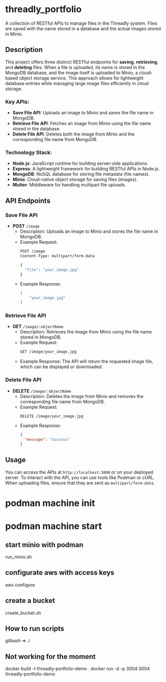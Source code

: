 # threadly_portfolio

A collection of RESTful APIs to manage files in the Threadly system. Files are saved with the name stored in a database and the actual images stored in Minio.

## Description

This project offers three distinct RESTful endpoints for **saving**, **retrieving**, and **deleting** files. When a file is uploaded, its name is stored in the MongoDB database, and the image itself is uploaded to Minio, a cloud-based object storage service. This approach allows for lightweight database entries while managing large image files efficiently in cloud storage.

### Key APIs:
- **Save File API**: Uploads an image to Minio and saves the file name in MongoDB.
- **Retrieve File API**: Fetches an image from Minio using the file name stored in the database.
- **Delete File API**: Deletes both the image from Minio and the corresponding file name from MongoDB.

### Technology Stack:
- **Node.js**: JavaScript runtime for building server-side applications.
- **Express**: A lightweight framework for building RESTful APIs in Node.js.
- **MongoDB**: NoSQL database for storing file metadata (file names).
- **Minio**: Cloud-native object storage for saving files (images).
- **Multer**: Middleware for handling multipart file uploads.

## API Endpoints

### **Save File API**
- **POST** `/image`
    - Description: Uploads an image to Minio and stores the file name in MongoDB.
    - Example Request:
        ```bash
        POST /image
        Content-Type: multipart/form-data

        {
          "file": "your_image.jpg"
        }
        ```
    - Example Response:
        ```json
        [
            "your_image.jpg"
        ]
        ```

### **Retrieve File API**
- **GET** `/image/:objectName`
    - Description: Retrieves the image from Minio using the file name stored in MongoDB.
    - Example Request:
        ```bash
        GET /image/your_image.jpg
        ```
    - Example Response:
        The API will return the requested image file, which can be displayed or downloaded.

### **Delete File API**
- **DELETE** `/image/:objectName`
    - Description: Deletes the image from Minio and removes the corresponding file name from MongoDB.
    - Example Request:
        ```bash
        DELETE /image/your_image.jpg
        ```
    - Example Response:
        ```json
        {
          "message": "Success"
        }
        ```


## Usage

You can access the APIs at `http://localhost:3000` or on your deployed server. To interact with the API, you can use tools like Postman or cURL. When uploading files, ensure that they are sent as `multipart/form-data`.



# podman machine init
# podman machine start

## start minio with podman 
run_minio.sh

## configurate aws with access keys
aws configure

## create a bucket
create_bucket.sh

## How to run scripts
gitbash => ./<fileName>

## Not working for the moment
docker build -t threadly-portfolio-demo . 
docker run -d -p 3004:3004 threadly-portfolio-demo
